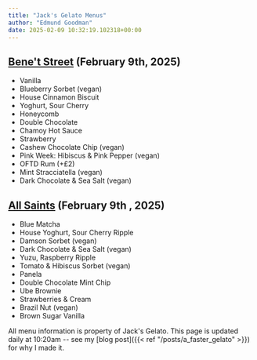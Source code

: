```yaml
---
title: "Jack's Gelato Menus"
author: "Edmund Goodman"
date: 2025-02-09 10:32:19.102318+00:00
---
```


## [Bene't Street](https://www.jacksgelato.com/bene-t-street-menu) (February 9th, 2025)

- Vanilla
- Blueberry Sorbet (vegan)
- House Cinnamon Biscuit
- Yoghurt, Sour Cherry
- Honeycomb
- Double Chocolate
- Chamoy Hot Sauce
- Strawberry
- Cashew Chocolate Chip (vegan)
- Pink Week: Hibiscus & Pink Pepper (vegan)
- OFTD Rum (+£2)
- Mint Stracciatella (vegan)
- Dark Chocolate & Sea Salt (vegan)


## [All Saints](https://www.jacksgelato.com/all-saints-menu) (February 9th  , 2025)

- Blue Matcha
- House Yoghurt, Sour Cherry Ripple
- Damson Sorbet (vegan)
- Dark Chocolate & Sea Salt (vegan)
- Yuzu, Raspberry Ripple
- Tomato & Hibiscus Sorbet (vegan)
- Panela
- Double Chocolate Mint Chip
- Ube Brownie
- Strawberries & Cream
- Brazil Nut (vegan)
- Brown Sugar Vanilla

All menu information is property of Jack's Gelato. This page is
updated daily at 10:20am -- see my
[blog post]({{< ref "/posts/a_faster_gelato" >}}) for why I made it.
